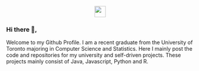 <p align='center'>
<a href="https://www.linkedin.com/in/akarsh-sharma/"><img height="30" src="https://github.com/WaylonWalker/WaylonWalker/blob/main/icon/linkedin.png?raw=true"></a>
</p>

### Hi there 👋, 

Welcome to my Github Profile. I am a recent graduate from the University of Toronto majoring in Computer Science and Statistics. Here I mainly post the code and repositories for my university and self-driven projects. These projects mainly consist of Java, Javascript, Python and R. 

<!--
**Akarsh-Sharma/Akarsh-Sharma** is a ✨ _special_ ✨ repository because its `README.md` (this file) appears on your GitHub profile.

Here are some ideas to get you started:

- 🔭 I’m currently working on ...
- 🌱 I’m currently learning ...
- 👯 I’m looking to collaborate on ...
- 🤔 I’m looking for help with ...
- 💬 Ask me about ...
- 📫 How to reach me: ...
- 😄 Pronouns: ...
- ⚡ Fun fact: ...
-->
